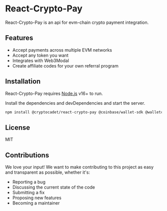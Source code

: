 # React-Crypto-Pay


React-Crypto-Pay is an api for evm-chain crypto payment integration.

## Features

- Accept payments across multiple EVM networks
- Accept any token you want
- Integrates with Web3Modal
- Create affiliate codes for your own referral program

## Installation

React-Crypto-Pay requires [Node.js](https://nodejs.org/) v16+ to run.

Install the dependencies and devDependencies and start the server.

```sh
npm install @cryptocadet/react-crypto-pay @coinbase/wallet-sdk @walletconnect/ethereum-provider axios react react-dom styled-components web3modal 
```

## License 

MIT

## Contributions

We love your input! We want to make contributing to this project as easy and transparent as possible, whether it's:

- Reporting a bug
- Discussing the current state of the code
- Submitting a fix
- Proposing new features
- Becoming a maintainer



